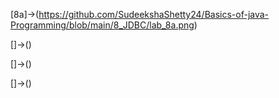 [8a]->(https://github.com/SudeekshaShetty24/Basics-of-java-Programming/blob/main/8_JDBC/lab_8a.png)

[]->()

[]->()

[]->()

